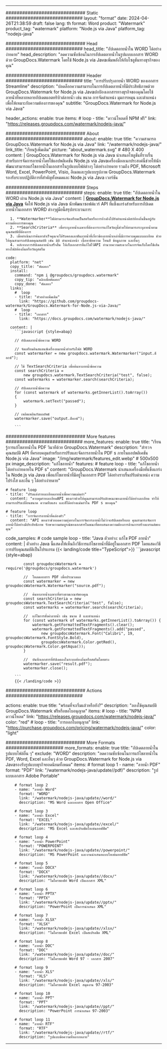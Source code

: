 
---
############################# Static ############################
layout: "format"
date:  2024-04-26T21:38:59
draft: false
lang: th
format: Word
product: "Watermark"
product_tag: "watermark"
platform: "Node.js via Java"
platform_tag: "nodejs-java"

############################# Head ############################
head_title: "อัปเดตลายน้ำใน WORD ได้อย่างง่ายดาย"
head_description: "ลดความซับซ้อนในการอัปเดตลายน้ำในรูปแบบเอกสาร WORD ด้วย GroupDocs.Watermark โดยใช้ Node.js via Javaเพิ่มพลังให้กับโซลูชันทางธุรกิจของคุณ"

############################# Header ############################
title: "การปรับปรุงลายน้ำ WORD ของเอกสาร Streamline" 
description: "ปลดล็อกความสามารถในการอัปเดตลายน้ำที่มีประสิทธิภาพด้วย GroupDocs.Watermark for Node.js via Javaปกป้องเอกสารทางธุรกิจของคุณโดยใช้ลายน้ำที่หลากหลายอัปเดตแอตทริบิวต์ลายน้ำ เช่น ขนาด การจัดตำแหน่ง มุมการหมุน และตำแหน่งเพื่อให้เหมาะกับความต้องการของคุณ"
subtitle: "GroupDocs.Watermark for Node.js via Java" 

header_actions:
  enable: true
  items:
    #  loop
    - title: "ดาวน์โหลดที่ NPM ฟรี"
      link: "https://releases.groupdocs.com/watermark/nodejs-java/"
      
############################# About ############################
about:
    enable: true
    title: "ความสามารถ GroupDocs.Watermark for Node.js via Java"
    link: "/watermark/nodejs-java/"
    link_title: "เรียนรู้เพิ่มเติม"
    picture: "about_watermark.svg" # 480 X 400
    content: |
       GroupDocs.Watermark for Node.js via Java นำเสนอโซลูชันที่ราบรื่นสำหรับการจัดการลายน้ำโดยใช้แอปพลิเคชัน Node.js via Javaเครื่องมืออเนกประสงค์นี้ช่วยให้นักพัฒนาสามารถแก้ไขลายน้ำในเอกสารในรูปแบบไฟล์ต่างๆ ได้อย่างง่ายดาย รวมถึง PDF, Microsoft Word, Excel, PowerPoint, Visio, อีเมลและรูปแบบรูปภาพ GroupDocs.Watermark รองรับระบบปฏิบัติการที่สำคัญทั้งหมดและ Node.js via Java เวอร์ชัน

############################# Steps ############################
steps:
    enable: true
    title: "อัปเดตลายน้ำใน WORD ผ่าน Node.js via Java"
    content: |
      **[GroupDocs.Watermark for Node.js via Java](https://products.groupdocs.com/watermark/nodejs-java/)** จัดให้ Node.js via Java นักพัฒนาซอฟต์แวร์ API ที่แข็งแกร่งสำหรับการอัปเดตลายน้ำในเอกสาร WORD ต่างๆคู่มือนี้สรุปกระบวนการ:
      
      1. **Watermarker**ไฟล์สามารถจัดเตรียมเป็นสตรีมหรือการอ้างอิงไปยังตำแหน่งดิสก์ท้องถิ่นขึ้นอยู่กับความต้องการของคุณ
      2. **SearchCriteria** เพื่อระบุลายน้ำเฉพาะที่ต้องการการแก้ไขวัตถุนี้ช่วยให้สามารถระบุลายน้ำตามคุณสมบัติที่ต้องการ
      3. เมื่อดำเนินการค้นหาสำเร็จคุณจะได้รับคอลเลกชันลายน้ำที่เกี่ยวข้องลายน้ำเหล่านี้มีการควบคุมแบบละเอียด ช่วยให้คุณสามารถอัปเดตคุณสมบัติ เช่น มิติ ตำแหน่งหน้า เนื้อหาข้อความ โทนสี ข้อมูลภาพ และอื่นๆ
      4. หลังจากการอัปเดตลายน้ำเสร็จสิ้น ให้เก็บเอกสารที่แก้ไขไว้API อำนวยความสะดวกในการจัดเก็บโดยใช้เส้นทางไฟล์ท้องถิ่นหรือวัตถุสตรีม
   
    code:
      platform: "net"
      copy_title: "คัดลอก"
      install:
        command: "npm i @groupdocs/groupdocs.watermark"
        copy_tip: "คลิกเพื่อคัดลอก"
        copy_done: "คัดลอก"
      links:
        #  loop
        - title: "ตัวอย่างเพิ่มเติม"
          link: "https://github.com/groupdocs-watermark/GroupDocs.Watermark-for-Node.js-via-Java/"
        #  loop
        - title: "เอกสาร"
          link: "https://docs.groupdocs.com/watermark/nodejs-java/"
          
      content: |
        ```javascript {style=abap}

        // อัปเดตลายน้ำข้อความ WORD

        // จัดเตรียมอินสแตนซ์เครื่องหมายน้ำสำหรับไฟล์ WORD
        const watermarker = new groupdocs.watermark.Watermarker("input.ด็อกซ์");

        // ใช้ TextSearchCriteria เพื่อค้นหาลายน้ำข้อความ
        const searchCriteria = 
            new groupdocs.watermark.TextSearchCriteria("test", false);
        const watermarks = watermarker.search(searchCriteria);
        
        // อัปเดตลายน้ำข้อความ
        for (const watermark of watermarks.getInnerList().toArray())
        {
            watermark.setText("passed");
        }

        // เพลิดเพลินกับผลลัพธ์
        watermarker.save("output.ด็อกซ์");
        
        ```            

############################# More features ############################
more_features:
  enable: true
  title: "เรียนรู้การแก้ไขลายน้ำใน PDF วินาทีด้วย GroupDocs.Watermark"
  description: "สำรวจคุณสมบัติ API ที่ครอบคลุมสำหรับการปรับและจัดการลายน้ำใน PDF s ภายในแอปพลิเคชัน Node.js via Java"
  image: "/img/watermark/features_edit.webp" # 500x500 px
  image_description: "แก้ไขลายน้ำ"
  features:
    # feature loop
    - title: "แก้ไขลายน้ำได้อย่างง่ายดายใน PDF s"
      content: "GroupDocs.Watermark นำเสนอเครื่องมือที่แข็งแกร่งใน Node.js via Java เพื่อแก้ไขลายน้ำที่มีอยู่ในเอกสาร PDF ได้อย่างราบรื่นปรับตำแหน่ง ความโปร่งใส และอื่น ๆ ได้อย่างง่ายดาย"

    # feature loop
    - title: "ปรับแต่งรายละเอียดลายน้ำเพื่อความแม่นยำ"
      content: "ควบคุมรายละเอียดAPI ของเราช่วยให้คุณสามารถปรับลักษณะของลายน้ำได้อย่างละเอียด ทำให้สามารถปรับเปลี่ยนขนาด ความทึบแสง และสีได้อย่างแม่นยำใน PDF s ของคุณ"

    # feature loop
    - title: "การจัดการลายน้ำที่คล่องตัว"
      content: "API ของเราช่วยลดความยุ่งยากในการจัดการลายน้ำไม่ว่าจะอัปเดตหรือลบ คุณสามารถจัดการลายน้ำได้อย่างมีประสิทธิภาพ รักษาความสมบูรณ์ของเอกสารในขณะที่ตอบสนองความต้องการด้านการสร้างแบรนด์ของคุณ"
      
  code_samples:
    # code sample loop
    - title: "Java ตัวอย่าง: แก้ไข PDF ลายน้ำ"
      content: |
        ตัวอย่าง Java นี้แสดงให้เห็นถึงวิธีการแก้ไขลายน้ำที่มีอยู่ในเอกสาร PDF โดยแสดงวิธีการปรับคุณสมบัติเป็นโปรแกรม
        {{< landing/code title="TypeScript">}}
        ```javascript {style=abap}
        
            const groupdocsWatermark = require('@groupdocs/groupdocs.watermark')

            //  โหลดเอกสาร PDF เพื่อประมวลผล
            const watermarker = new groupdocsWatermark.Watermarker("source.pdf");

            //  ค้นหาลายน้ำเฉพาะที่ตรงตามเกณฑ์ของคุณ
            const searchCriteria = new groupdocsWatermark.TextSearchCriteria("test", false);
            const watermarks = watermarker.search(searchCriteria);
  
            //  แก้ไขการตั้งค่าลายน้ำ เช่น ขนาด สี และตำแหน่ง
            for (const watermark of watermarks.getInnerList().toArray()) {
                watermark.getFormattedTextFragments().clear();
                watermark.getFormattedTextFragments().add("passed", 
                    new groupdocsWatermark.Font("Calibri", 19, groupdocsWatermark.FontStyle.Bold), 
                    groupdocsWatermark.Color.getRed(), groupdocsWatermark.Color.getAqua());
            }

            //  บันทึกเอกสารที่อัปเดตลงในระบบท้องถิ่นหรือสตรีมโดยตรง
            watermarker.save("result.pdf");
            watermarker.close();

        ```
        {{< /landing/code >}}


############################# Actions ############################

actions:
  enable: true
  title: "พร้อมที่จะเริ่มแล้วหรือยัง?"
  description: "ลองใช้คุณสมบัติ GroupDocs.Watermark ฟรีหรือขอใบอนุญาต"
  items:
    #  loop
    - title: "NPM ดาวน์โหลด"
      link: "https://releases.groupdocs.com/watermark/nodejs-java/"
      color: "red"
        #  loop
    - title: "การออกใบอนุญาต"
      link: "https://purchase.groupdocs.com/pricing/watermark/nodejs-java/"
      color: "light"


############################# More Formats #####################
more_formats:
    enable: true
    title: "อัปเดตลายน้ำในรูปแบบไฟล์อื่น ๆ"
    exclude: "WORD"
    description: "ลดความซับซ้อนในการแก้ไขลายน้ำใน PDF, Word, Excel และอื่นๆ ด้วย GroupDocs.Watermark for Node.js via Javaรองรับรูปแบบธุรกิจยอดนิยมทั้งหมด"
    items: 
        # format loop 1
        - name: "ลายน้ำ PDF"
          format: "PDF"
          link: "/watermark/nodejs-java/update//pdf/"
          description: "รูปแบบเอกสาร Adobe Portable"

        # format loop 2
        - name: "ลายน้ำ Word"
          format: "WORD"
          link: "/watermark/nodejs-java/update//word/"
          description: "MS Word และเอกสาร Open Office"
          
        # format loop 3
        - name: "ลายน้ำ Excel"
          format: "EXCEL"
          link: "/watermark/nodejs-java/update//excel/"
          description: "MS Excel และสเปรดชีตโอเพ่นออฟฟิศ"

        # format loop 4
        - name: "ลายน้ำ PowerPoint"
          format: "POWERPOINT"
          link: "/watermark/nodejs-java/update//powerpoint/"
          description: "MS PowerPoint และงานนำเสนอแบบโอเพ่นออฟฟิศ"

        # format loop 5
        - name: "ลายน้ำ DOCX"
          format: "DOCX"
          link: "/watermark/nodejs-java/update//docx/"
          description: "ไมโครซอฟท์ Word เปิดเอกสาร XML"
          
        # format loop 6
        - name: "ลายน้ำ PPTX"
          format: "PPTX"
          link: "/watermark/nodejs-java/update//pptx/"
          description: "PowerPoint เปิดการนำเสนอ XML"
          
        # format loop 7
        - name: "ลายน้ำ XLSX"
          format: "XLSX"
          link: "/watermark/nodejs-java/update//xlsx/"
          description: "ไมโครซอฟท์ Excel เปิดสเปรดชีต XML"

        # format loop 8
        - name: "ลายน้ำ DOC"
          format: "DOC"
          link: "/watermark/nodejs-java/update//doc/"
          description: "ไมโครซอฟท์ Word 97 - เอกสาร 2007"

        # format loop 9
        - name: "ลายน้ำ XLS"
          format: "XLS"
          link: "/watermark/nodejs-java/update//xls/"
          description: "ไมโครซอฟท์ Excel สมุดงาน 97-2003"

        # format loop 10
        - name: "ลายน้ำ PPT"
          format: "PPT"
          link: "/watermark/nodejs-java/update//ppt/"
          description: "PowerPoint การนำเสนอ 97-2003"

        # format loop 11
        - name: "ลายน้ำ RTF"
          format: "RTF"
          link: "/watermark/nodejs-java/update//rtf/"
          description: "รูปแบบข้อความที่หลากหลาย"

---